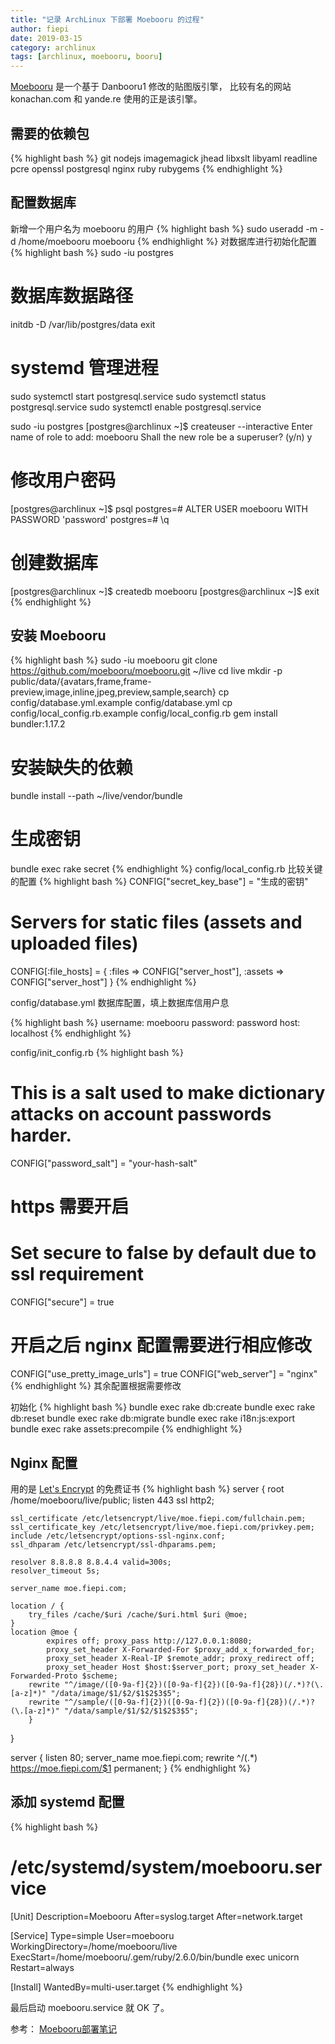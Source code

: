 ```yaml
---
title: "记录 ArchLinux 下部署 Moebooru 的过程"
author: fiepi
date: 2019-03-15
category: archlinux
tags: [archlinux, moebooru, booru]
---
```


[Moebooru](https://github.com/moebooru/moebooru) 是一个基于 Danbooru1 修改的贴图版引擎， 比较有名的网站 konachan.com 和 yande.re 使用的正是该引擎。

## 需要的依赖包
{% highlight bash %}
git nodejs imagemagick jhead libxslt libyaml readline pcre openssl postgresql nginx ruby rubygems
{% endhighlight %}

## 配置数据库
新增一个用户名为 moebooru 的用户
{% highlight bash %}
sudo useradd -m -d /home/moebooru moebooru
{% endhighlight %}
对数据库进行初始化配置
{% highlight bash %}
sudo -iu postgres
# 数据库数据路径
initdb -D /var/lib/postgres/data
exit
# systemd 管理进程
sudo systemctl start postgresql.service
sudo systemctl status postgresql.service
sudo systemctl enable postgresql.service

sudo -iu postgres
[postgres@archlinux ~]$ createuser --interactive
Enter name of role to add: moebooru
Shall the new role be a superuser? (y/n) y
# 修改用户密码
[postgres@archlinux ~]$ psql
postgres=# ALTER USER moebooru WITH PASSWORD 'password'
postgres=# \q
# 创建数据库
[postgres@archlinux ~]$ createdb moebooru
[postgres@archlinux ~]$ exit
{% endhighlight %}

## 安装 Moebooru

{% highlight bash %}
sudo -iu moebooru
git clone https://github.com/moebooru/moebooru.git ~/live
cd live
mkdir -p public/data/{avatars,frame,frame-preview,image,inline,jpeg,preview,sample,search}
cp config/database.yml.example config/database.yml
cp config/local_config.rb.example config/local_config.rb
gem install bundler:1.17.2
# 安装缺失的依赖
bundle install --path ~/live/vendor/bundle
# 生成密钥
bundle exec rake secret
{% endhighlight %}
config/local_config.rb 比较关键的配置
{% highlight bash %}
CONFIG["secret_key_base"] = "生成的密钥"
# Servers for static files (assets and uploaded files)
CONFIG[:file_hosts] = { :files => CONFIG["server_host"], :assets => CONFIG["server_host"] }
{% endhighlight %}

config/database.yml 数据库配置，填上数据库信用户息

{% highlight bash %}
    username: moebooru
    password: password
    host: localhost
{% endhighlight %}

config/init_config.rb
{% highlight bash %}
# This is a salt used to make dictionary attacks on account passwords harder.
CONFIG["password_salt"] = "your-hash-salt"
# https 需要开启
# Set secure to false by default due to ssl requirement
CONFIG["secure"] = true
# 开启之后 nginx 配置需要进行相应修改
CONFIG["use_pretty_image_urls"] = true
CONFIG["web_server"] = "nginx"
{% endhighlight %}
其余配置根据需要修改

初始化
{% highlight bash %}
bundle exec rake db:create
bundle exec rake db:reset
bundle exec rake db:migrate
bundle exec rake i18n:js:export
bundle exec rake assets:precompile
{% endhighlight %}

## Nginx 配置
用的是 [Let's Encrypt](https://letsencrypt.org) 的免费证书
{% highlight bash %}
server { 
	root /home/moebooru/live/public; 
	listen 443 ssl http2;
	
	ssl_certificate /etc/letsencrypt/live/moe.fiepi.com/fullchain.pem;
	ssl_certificate_key /etc/letsencrypt/live/moe.fiepi.com/privkey.pem;
	include /etc/letsencrypt/options-ssl-nginx.conf;
	ssl_dhparam /etc/letsencrypt/ssl-dhparams.pem;

	resolver 8.8.8.8 8.8.4.4 valid=300s;
	resolver_timeout 5s;

	server_name moe.fiepi.com;

	location / { 
		try_files /cache/$uri /cache/$uri.html $uri @moe; 
	} 
	location @moe {
        	expires off; proxy_pass http://127.0.0.1:8080; 
        	proxy_set_header X-Forwarded-For $proxy_add_x_forwarded_for; 
        	proxy_set_header X-Real-IP $remote_addr; proxy_redirect off; 
        	proxy_set_header Host $host:$server_port; proxy_set_header X-Forwarded-Proto $scheme;
		rewrite "^/image/([0-9a-f]{2})([0-9a-f]{2})([0-9a-f]{28})(/.*)?(\.[a-z]*)" "/data/image/$1/$2/$1$2$3$5";
		rewrite "^/sample/([0-9a-f]{2})([0-9a-f]{2})([0-9a-f]{28})(/.*)?(\.[a-z]*)" "/data/sample/$1/$2/$1$2$3$5";
    	}
}

server {
	listen 80;
        server_name moe.fiepi.com;
	rewrite ^/(.*) https://moe.fiepi.com/$1 permanent;
}
{% endhighlight %}

## 添加 systemd 配置

{% highlight bash %}
# /etc/systemd/system/moebooru.service 
[Unit]
Description=Moebooru
After=syslog.target
After=network.target

[Service]
Type=simple
User=moebooru
WorkingDirectory=/home/moebooru/live
ExecStart=/home/moebooru/.gem/ruby/2.6.0/bin/bundle exec unicorn
Restart=always

[Install]
WantedBy=multi-user.target
{% endhighlight %}

最后启动 moebooru.service 就 OK 了。

参考： [Moebooru部署笔记](https://ioover.net/dev/moebooru-deploy-note)